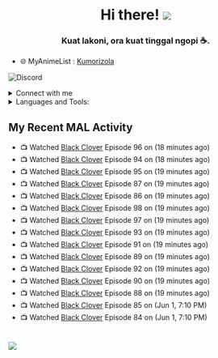 <h1 align="center">Hi there! <img src="https://media.giphy.com/media/hvRJCLFzcasrR4ia7z/giphy.gif" width="25px"> </h1>
<h3 align="center">Kuat lakoni, ora kuat tinggal ngopi ☕.</h3>

- 🌐 MyAnimeList : [Kumorizola](https://myanimelist.net/animelist/Kumorizola)

![Discord](https://discord.c99.nl/widget/theme-3/761213268009943051.png)
<details>
      <summary>Connect with me</summary>
    <p align="left">
        <a href="https://www.facebook.com/kumori.hartley.1" target="blank"><img align="center"
                src="https://raw.githubusercontent.com/rahuldkjain/github-profile-readme-generator/master/src/images/icons/Social/facebook.svg"
                alt="kumori hartley" height="30" width="40" /></a>
        <a href="https://www.instagram.com/kumorizola/" target="blank"><img align="center"
                src="https://raw.githubusercontent.com/rahuldkjain/github-profile-readme-generator/master/src/images/icons/Social/instagram.svg"
                alt="kumorizola" height="30" width="40" /></a>
        <a href="https://discord.com" target="blank"><img align="center"
                src="https://raw.githubusercontent.com/rahuldkjain/github-profile-readme-generator/master/src/images/icons/Social/discord.svg"
                alt="Kumori#5882" height="30" width="40" /></a>
    </p>
</details>

<details>
    <summary align="left">Languages and Tools:</summary>
<p align="left">
      <a href="https://www.w3schools.com/css/" target="_blank">
        <img src="https://raw.githubusercontent.com/devicons/devicon/master/icons/css3/css3-original-wordmark.svg"
            alt="css3" width="40" height="40" /> </a> <a href="https://www.w3.org/html/" target="_blank"> <img
            src="https://raw.githubusercontent.com/devicons/devicon/master/icons/html5/html5-original-wordmark.svg"
            alt="html5" width="40" height="40" /> </a> <a href="https://www.java.com" target="_blank"> <img
            src="https://raw.githubusercontent.com/devicons/devicon/master/icons/java/java-original.svg" alt="java"
            width="40" height="40" /> </a> <a href="https://developer.mozilla.org/en-US/docs/Web/JavaScript"
            target="_blank"> <img
            src="https://raw.githubusercontent.com/devicons/devicon/master/icons/javascript/javascript-original.svg"
            alt="javascript" width="40" height="40" /> </a> <a href="https://nodejs.org" target="_blank"> <img
            src="https://raw.githubusercontent.com/devicons/devicon/master/icons/nodejs/nodejs-original-wordmark.svg"
            alt="nodejs" width="40" height="40" /> </a> <a href="https://www.python.org" target="_blank"> <img
            src="https://raw.githubusercontent.com/devicons/devicon/master/icons/python/python-original.svg"
            alt="python" width="40" height="40" /> </a> <a href="https://www.typescriptlang.org/" target="_blank"> <img
            src="https://raw.githubusercontent.com/devicons/devicon/master/icons/typescript/typescript-original.svg" 
            alt="typescript" width="40" height="40" /> </a> <a href="https://www.photoshop.com/en" target="_blank"> <img
            src="https://upload.wikimedia.org/wikipedia/commons/a/af/Adobe_Photoshop_CC_icon.svg" alt="photoshop" width="40" height="40"/> </a>
            <a href="https://www.adobe.com/products/premiere.html" target="_blank"> <img
            src="https://upload.wikimedia.org/wikipedia/commons/4/40/Adobe_Premiere_Pro_CC_icon.svg" alt="Premiere pro" width="40" height="40"/> </a>
            <a href="https://www.adobe.com/in/products/illustrator.html" target="_blank"> <img 
            src="https://upload.wikimedia.org/wikipedia/commons/f/fb/Adobe_Illustrator_CC_icon.svg" alt="illustrator" width="40" height="40"/> </a>
      
 </details>
 
 <h2> My Recent MAL Activity</h2>
<!-- MAL_ACTIVITY:start -->

- 📺 Watched [Black Clover](https://MyAnimeList.net/anime.php?id=34572) Episode 96 on (18 minutes ago)
- 📺 Watched [Black Clover](https://MyAnimeList.net/anime.php?id=34572) Episode 94 on (18 minutes ago)
- 📺 Watched [Black Clover](https://MyAnimeList.net/anime.php?id=34572) Episode 95 on (19 minutes ago)
- 📺 Watched [Black Clover](https://MyAnimeList.net/anime.php?id=34572) Episode 87 on (19 minutes ago)
- 📺 Watched [Black Clover](https://MyAnimeList.net/anime.php?id=34572) Episode 86 on (19 minutes ago)
- 📺 Watched [Black Clover](https://MyAnimeList.net/anime.php?id=34572) Episode 98 on (19 minutes ago)
- 📺 Watched [Black Clover](https://MyAnimeList.net/anime.php?id=34572) Episode 97 on (19 minutes ago)
- 📺 Watched [Black Clover](https://MyAnimeList.net/anime.php?id=34572) Episode 93 on (19 minutes ago)
- 📺 Watched [Black Clover](https://MyAnimeList.net/anime.php?id=34572) Episode 91 on (19 minutes ago)
- 📺 Watched [Black Clover](https://MyAnimeList.net/anime.php?id=34572) Episode 89 on (19 minutes ago)
- 📺 Watched [Black Clover](https://MyAnimeList.net/anime.php?id=34572) Episode 92 on (19 minutes ago)
- 📺 Watched [Black Clover](https://MyAnimeList.net/anime.php?id=34572) Episode 90 on (19 minutes ago)
- 📺 Watched [Black Clover](https://MyAnimeList.net/anime.php?id=34572) Episode 88 on (19 minutes ago)
- 📺 Watched [Black Clover](https://MyAnimeList.net/anime.php?id=34572) Episode 85 on (Jun 1, 7:10 PM)
- 📺 Watched [Black Clover](https://MyAnimeList.net/anime.php?id=34572) Episode 84 on (Jun 1, 7:10 PM)

<!-- MAL_ACTIVITY:end -->

  
<h2 align="left"> <img src="https://media.discordapp.net/attachments/918405470073520168/919220018355523584/ezgif.com-gif-maker_1.gif">
